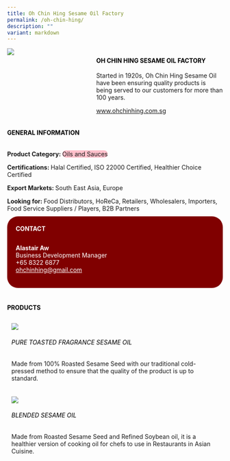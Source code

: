 ```yaml
---
title: Oh Chin Hing Sesame Oil Factory
permalink: /oh-chin-hing/
description: ""
variant: markdown
---
```

<div class="flex-paragraph">
	<div style="display: flex; flex-wrap: wrap;" class="flex-container">
		<div style="flex: 1 1 40%; display: block;" class="card sgds">
			<img src="https://drive.google.com/u/0/uc?id=1FhrFQGpq8O51kJGgC-58dH6-r1qtielw&amp;export=download">
		</div>
		<div style="flex: 1 1 58%; display: block; margin-left: 3px" class="card-sgds">
			<h4 style="text-transform: uppercase; color: black;"><b>Oh Chin Hing Sesame Oil Factory</b></h4>
			<p>Started in 1920s, Oh Chin Hing Sesame Oil have been ensuring quality products is being served to our customers for more than 100 years.</p>
			<p><a target="_blank" href="https://www.ohchinhing.com.sg">www.ohchinhing.com.sg</a></p>
		</div>
	</div>
</div>

<h4 style="text-transform: uppercase; color: black;">
	<b>General Information</b>
</h4>
<div style="display: flex; flex-wrap: wrap;" class="flex-container">
	<div style="flex: 1 1 65%; display: block; align-self: stretch" class="card sgds">
		<div class="flex-paragraph">
			<p>
				<b>Product Category: </b>
				<span style="background-color: pink; border-radius: 10px;">Oils and Sauces</span>
			</p>
			<p>
				<b>Certifications: </b>Halal Certified, ISO 22000 Certified, Healthier Choice Certified
			</p>
			<p>
				<b>Export Markets: </b>South East Asia, Europe
			</p>
			<p style="margin-bottom: 10px;">
				<b>Looking for: </b>Food Distributors, HoReCa, Retailers, Wholesalers, Importers, Food Service Suppliers / Players, B2B Partners
			</p>
		</div>
	</div>
	<div style="flex: 1 1 35%; padding: 10px; display: block; background-color: maroon; border-radius: 25px; align-self: center;" class="card sgds">
		<h4 style="color: white; margin-top: 10px; margin-left: 10px;">CONTACT</h4>
		<div class="flex-paragraph">
			<p style="padding: 10px; color: white;">
				<b>Alastair Aw</b>
				<br>Business Development Manager<br>+65 8322 6877<br>
				<a style="color: white;" href="mailto:ohchinhing@gmail.com">ohchinhing@gmail.com</a>
			</p>
		</div>
	</div>
</div>
<br>
<h4 style="text-transform: uppercase; color: black;">
	<b>Products</b>
</h4>
<div style="display: flex; flex-wrap: wrap;">
	<div style="flex: 1 1 47%; margin: 10px; display: block;" class="card sgds">
		<div style="display: block;" class="flex-image">
			<img src="https://drive.google.com/u/0/uc?id=18CEkIRpqxPFplYT8xiHdanyRWGAeDdwQ&amp;export=download">
		</div>
		<div class="flex-paragraph">
			<h6 style="text-transform: uppercase; color: black;">Pure Toasted Fragrance Sesame Oil</h6>
			<p>Made from 100% Roasted Sesame Seed with our traditional cold-pressed method to ensure that the quality of the product is up to standard.</p>
		</div>
	</div>
	<div style="flex: 1 1 47%; margin: 10px; display: block;" class="card sgds">
		<div style="display: block;" class="flex-image">
			<img src="https://drive.google.com/u/0/uc?id=1VBkSynLCfZP7-2X3Or2xC9uDZEHHk1r_&amp;export=download">
		</div>
		<div class="flex-paragraph">
			<h6 style="text-transform: uppercase; color: black;">Blended Sesame Oil</h6>
			<p>Made from Roasted Sesame Seed and Refined Soybean oil, it is a healthier version of cooking oil for chefs to use in Restaurants in Asian Cuisine.</p>
		</div>
	</div>
</div>